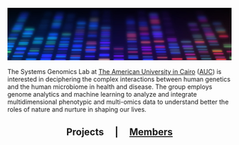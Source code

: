 ![Systems Genomics Lab](images/dna.jpg)

The Systems Genomics Lab at [The American University in Cairo](https://www.aucegypt.edu/) ([AUC](https://www.aucegypt.edu/)) is interested in deciphering the complex interactions between human genetics and the human microbiome in health and disease. The group employs genome analytics and machine learning to analyze and integrate multidimensional phenotypic and multi-omics data to understand better the roles of nature and nurture in shaping our lives.

## <div align="center">Projects&nbsp;&nbsp;&nbsp;&nbsp;&nbsp;|&nbsp;&nbsp;&nbsp;&nbsp;&nbsp;[Members](members/)</div>
